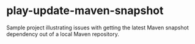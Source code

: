play-update-maven-snapshot
==========================

Sample project illustrating issues with getting the latest Maven snapshot dependency out of a local Maven repository.
